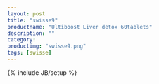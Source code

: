 ```yaml
---
layout: post
title: "swisse9"
productname: "Ultiboost Liver detox 60tablets"
description: ""
category: 
productimg: "swisse9.png"
tags: [swisse]
---
```

{% include JB/setup %}
